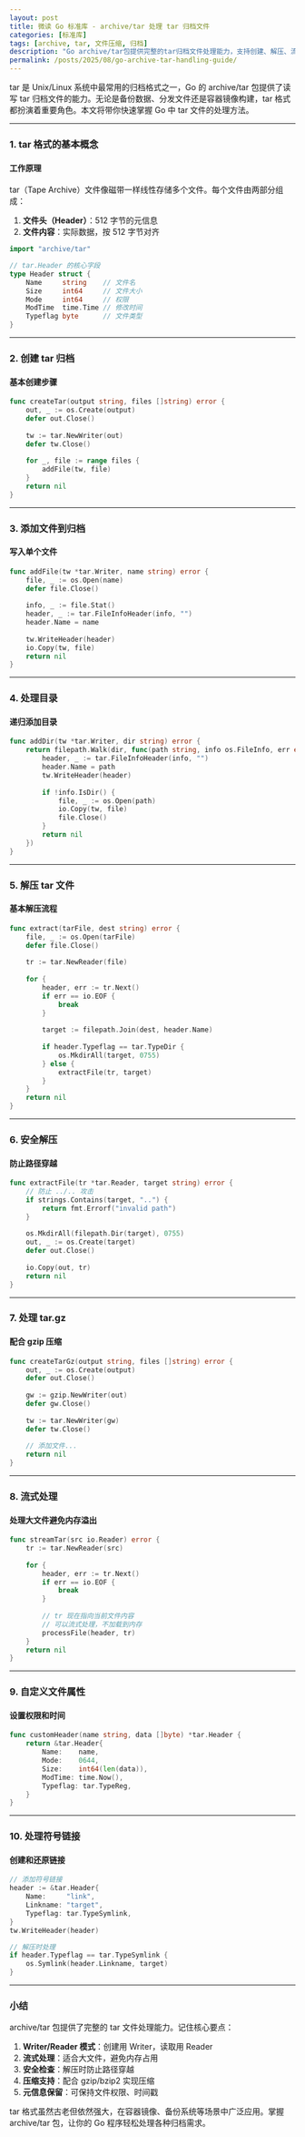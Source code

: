 ```yaml
---
layout: post
title: 微读 Go 标准库 - archive/tar 处理 tar 归档文件
categories: [标准库]
tags: [archive, tar, 文件压缩, 归档]
description: "Go archive/tar包提供完整的tar归档文件处理能力，支持创建、解压、流式处理及安全防护，广泛应用于备份和容器场景。"
permalink: /posts/2025/08/go-archive-tar-handling-guide/
---
```


tar 是 Unix/Linux 系统中最常用的归档格式之一，Go 的 archive/tar 包提供了读写 tar 归档文件的能力。无论是备份数据、分发文件还是容器镜像构建，tar 格式都扮演着重要角色。本文将带你快速掌握 Go 中 tar 文件的处理方法。

---

### 1. tar 格式的基本概念

#### 工作原理

tar（Tape Archive）文件像磁带一样线性存储多个文件。每个文件由两部分组成：

1. **文件头（Header）**：512 字节的元信息
2. **文件内容**：实际数据，按 512 字节对齐

```go
import "archive/tar"

// tar.Header 的核心字段
type Header struct {
    Name     string    // 文件名
    Size     int64     // 文件大小
    Mode     int64     // 权限
    ModTime  time.Time // 修改时间
    Typeflag byte      // 文件类型
}
```

---

### 2. 创建 tar 归档

#### 基本创建步骤

```go
func createTar(output string, files []string) error {
    out, _ := os.Create(output)
    defer out.Close()
    
    tw := tar.NewWriter(out)
    defer tw.Close()
    
    for _, file := range files {
        addFile(tw, file)
    }
    return nil
}
```

---

### 3. 添加文件到归档

#### 写入单个文件

```go
func addFile(tw *tar.Writer, name string) error {
    file, _ := os.Open(name)
    defer file.Close()
    
    info, _ := file.Stat()
    header, _ := tar.FileInfoHeader(info, "")
    header.Name = name
    
    tw.WriteHeader(header)
    io.Copy(tw, file)
    return nil
}
```

---

### 4. 处理目录

#### 递归添加目录

```go
func addDir(tw *tar.Writer, dir string) error {
    return filepath.Walk(dir, func(path string, info os.FileInfo, err error) error {
        header, _ := tar.FileInfoHeader(info, "")
        header.Name = path
        tw.WriteHeader(header)
        
        if !info.IsDir() {
            file, _ := os.Open(path)
            io.Copy(tw, file)
            file.Close()
        }
        return nil
    })
}
```

---

### 5. 解压 tar 文件

#### 基本解压流程

```go
func extract(tarFile, dest string) error {
    file, _ := os.Open(tarFile)
    defer file.Close()
    
    tr := tar.NewReader(file)
    
    for {
        header, err := tr.Next()
        if err == io.EOF {
            break
        }
        
        target := filepath.Join(dest, header.Name)
        
        if header.Typeflag == tar.TypeDir {
            os.MkdirAll(target, 0755)
        } else {
            extractFile(tr, target)
        }
    }
    return nil
}
```

---

### 6. 安全解压

#### 防止路径穿越

```go
func extractFile(tr *tar.Reader, target string) error {
    // 防止 ../.. 攻击
    if strings.Contains(target, "..") {
        return fmt.Errorf("invalid path")
    }
    
    os.MkdirAll(filepath.Dir(target), 0755)
    out, _ := os.Create(target)
    defer out.Close()
    
    io.Copy(out, tr)
    return nil
}
```

---

### 7. 处理 tar.gz

#### 配合 gzip 压缩

```go
func createTarGz(output string, files []string) error {
    out, _ := os.Create(output)
    defer out.Close()
    
    gw := gzip.NewWriter(out)
    defer gw.Close()
    
    tw := tar.NewWriter(gw)
    defer tw.Close()
    
    // 添加文件...
    return nil
}
```

---

### 8. 流式处理

#### 处理大文件避免内存溢出

```go
func streamTar(src io.Reader) error {
    tr := tar.NewReader(src)
    
    for {
        header, err := tr.Next()
        if err == io.EOF {
            break
        }
        
        // tr 现在指向当前文件内容
        // 可以流式处理，不加载到内存
        processFile(header, tr)
    }
    return nil
}
```

---

### 9. 自定义文件属性

#### 设置权限和时间

```go
func customHeader(name string, data []byte) *tar.Header {
    return &tar.Header{
        Name:    name,
        Mode:    0644,
        Size:    int64(len(data)),
        ModTime: time.Now(),
        Typeflag: tar.TypeReg,
    }
}
```

---

### 10. 处理符号链接

#### 创建和还原链接

```go
// 添加符号链接
header := &tar.Header{
    Name:     "link",
    Linkname: "target",
    Typeflag: tar.TypeSymlink,
}
tw.WriteHeader(header)

// 解压时处理
if header.Typeflag == tar.TypeSymlink {
    os.Symlink(header.Linkname, target)
}
```

---

### 小结

archive/tar 包提供了完整的 tar 文件处理能力。记住核心要点：

1. **Writer/Reader 模式**：创建用 Writer，读取用 Reader
2. **流式处理**：适合大文件，避免内存占用
3. **安全检查**：解压时防止路径穿越
4. **压缩支持**：配合 gzip/bzip2 实现压缩
5. **元信息保留**：可保持文件权限、时间戳

tar 格式虽然古老但依然强大，在容器镜像、备份系统等场景中广泛应用。掌握 archive/tar 包，让你的 Go 程序轻松处理各种归档需求。